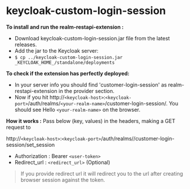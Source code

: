 
# keycloak-custom-login-session

**To install and run the realm-restapi-extension :**
* Download keycloak-custom-login-session.jar file from the latest releases.
* Add the jar to the Keycloak server:
* `$ cp ../keycloak-custom-login-session.jar _KEYCLOAK_HOME_/standalone/deployments`

**To check if the extension has perfectly deployed:**

* In your server info you should find 'customer-login-session' as realm-restapi-extension in the provider section.
* Now if you hit http://`<keycloak-host>`:`<keycloak-port>`/auth/realms/`<your-realm-name>`/customer-login-session/.
  You should see Hello `<your-realm-name>` on the browser.

**How it works :**
Pass below (key, values) in the headers, making a GET request to

http://`<keycloak-host>`:`<keycloak-port>`/auth/realms/<your-realm-name>/customer-login-session/set_session

* Authorization : Bearer `<user-token>`
* Redirect_url : `<redirect_url>` (Optional)

> If you provide redirect url it will redirect you to the url after
> creating browser session against the token.
